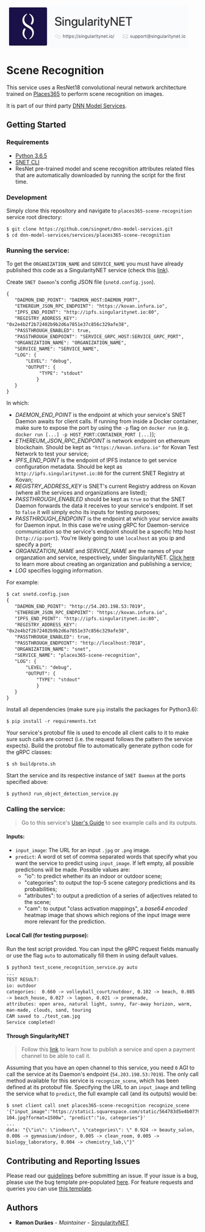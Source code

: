 [issue-template]: ../../../../../issues/new?template=BUG_REPORT.md
[feature-template]: ../../../../../issues/new?template=FEATURE_REQUEST.md

![singnetlogo](../../docs/assets/singnet-logo.jpg 'SingularityNET')

# Scene Recognition

This service uses a ResNet18 convolutional neural network architecture trained on [Places365](http://places2.csail.mit.edu/download.html) to perform scene recognition on images.

It is part of our third party [DNN Model Services](https://github.com/singnet/dnn-model-services).

## Getting Started

### Requirements

- [Python 3.6.5](https://www.python.org/downloads/release/python-365/)
- [SNET CLI](https://github.com/singnet/snet-cli)
- ResNet pre-trained model and scene recognition attributes related files that are automatically downloaded by running the script for the first time.

### Development

Simply clone this repository and navigate to `places365-scene-recognition` service root directory:
```
$ git clone https://github.com/singnet/dnn-model-services.git
$ cd dnn-model-services/services/places365-scene-recognition
```

### Running the service:

To get the `ORGANIZATION_NAME` and `SERVICE_NAME` you must have already published this code as a SingularityNET service (check this [link](https://github.com/singnet/wiki/blob/master/tutorials/howToPublishService)).

Create `SNET Daemon`'s config JSON file (`snetd.config.json`).

```
{
   "DAEMON_END_POINT": "DAEMON_HOST:DAEMON_PORT",
   "ETHEREUM_JSON_RPC_ENDPOINT": "https://kovan.infura.io",
   "IPFS_END_POINT": "http://ipfs.singularitynet.io:80",
   "REGISTRY_ADDRESS_KEY": "0x2e4b2f2b72402b9b2d6a7851e37c856c329afe38",
   "PASSTHROUGH_ENABLED": true,
   "PASSTHROUGH_ENDPOINT": "SERVICE_GRPC_HOST:SERVICE_GRPC_PORT",  
   "ORGANIZATION_NAME": "ORGANIZATION_NAME",
   "SERVICE_NAME": "SERVICE_NAME",
   "LOG": {
       "LEVEL": "debug",
       "OUTPUT": {
            "TYPE": "stdout"
           }
   }
}
```
In which:
- *DAEMON_END_POINT* is the endpoint at which your service's SNET Daemon awaits for client calls. If running from inside a Docker container, make sure to expose the port by using the `-p` flag on `docker run` (e.g. `docker run [...] -p HOST_PORT:CONTAINER_PORT [...]`);
- *ETHEREUM_JSON_RPC_ENDPOINT* is network endpoint on ethereum blockchain. Should be kept as `"https://kovan.infura.io"` for Kovan Test Network to test your service;
- *IPFS_END_POINT* is the endpoint of IPFS instance to get service configuration metadata. Should be kept as `http://ipfs.singularitynet.io:80` for the current SNET Registry at Kovan;
- *REGISTRY_ADDRESS_KEY* is SNET's current Registry address on Kovan (where all the services and organizations are listed);
- *PASSTHROUGH_ENABLED* should be kept as `true` so that the SNET Daemon forwards the data it receives to your service's endpoint. If set to `false` it will simply echo its inputs for testing purposes;
- *PASSTHROUGH_ENDPOINT* is the endpoint at which your service awaits for Daemon input. In this case we're using gRPC for Daemon-service communication so the service's endpoint should be a specific http host (`http://ip:port`). You're likely going to use `localhost` as you ip and specify a port;
- *ORGANIZATION_NAME* and *SERVICE_NAME* are the names of your organzation and service, respectively, under SingularityNET. [Click here](https://github.com/singnet/wiki/blob/master/tutorials/howToPublishService/README.md) to learn more about creating an organization and publishing a service;
- *LOG* specifies logging information.

For example:

```
$ cat snetd.config.json
{
   "DAEMON_END_POINT": "http://54.203.198.53:7019",
   "ETHEREUM_JSON_RPC_ENDPOINT": "https://kovan.infura.io",
   "IPFS_END_POINT": "http://ipfs.singularitynet.io:80",
   "REGISTRY_ADDRESS_KEY": "0x2e4b2f2b72402b9b2d6a7851e37c856c329afe38",
   "PASSTHROUGH_ENABLED": true,
   "PASSTHROUGH_ENDPOINT": "http://localhost:7018",
   "ORGANIZATION_NAME": "snet",
   "SERVICE_NAME": "places365-scene-recognition",
   "LOG": {
       "LEVEL": "debug",
       "OUTPUT": {
           "TYPE": "stdout"
           }
   }
}
```
Install all dependencies (make sure `pip` installs the packages for Python3.6):
```
$ pip install -r requirements.txt
```
Your service's protobuf file is used to encode all client calls to it to make sure such calls are correct (i.e. the request follows the pattern the service expects). Build the protobuf file to automatically generate python code for the gRPC classes:
```
$ sh buildproto.sh
```
Start the service and its respective instance of `SNET Daemon` at the ports specified above:
```
$ python3 run_object_detection_service.py
```

### Calling the service:
> Go to this service's [User's Guide](../../../docs/users_guide/places365-scene-recognition.md) to see example calls and its outputs. 

#### Inputs:
  - `input_image`:  The URL for an input `.jpg` or `.png` image.
  - `predict`: A word ot set of comma separated words that specify what you want the service to predict using `input_image`. If left empty, all possible predictions will be made. Possible values are:
    - "io": to predict whether its an indoor or outdoor scene;
    - "categories": to output the top-5 scene category predictions and its probabilities;
    - "attributes": to output a prediction of a series of adjectives related to the scene;
    - "cam": to output "class activation mappings", a _base64 encoded_ heatmap image that shows which regions of the input image were more relevant for the prediction.

#### Local Call (for testing purpose):

Run the test script provided. You can input the gRPC request fields manually or use the flag `auto` to automatically fill them in using default values.
```
$ python3 test_scene_recognition_service.py auto
...
TEST RESULT: 
io: outdoor
categories:  0.660 -> volleyball_court/outdoor, 0.102 -> beach, 0.085 -> beach_house, 0.027 -> lagoon, 0.021 -> promenade,
attributes: open area, natural light, sunny, far-away horizon, warm, man-made, clouds, sand, touring
CAM saved to ./test_cam.jpg
Service completed!
```

#### Through SingularityNET 
> Follow this [link](https://github.com/singnet/wiki/blob/master/tutorials/howToPublishService/README.md) to learn how to publish a service and open a payment channel to be able to call it.

Assuming that you have an open channel to this service, you need `0` AGI to call the service at its Daemon's endpoint (`54.203.198.53:7019`). The only call method available for this service is `recognize_scene`, which has been defined at its protobuf file. Specifying the URL to an `input_image` and telling the service what to `predict`, the full example call (and its outputs) would be:

```
$ snet client call snet places365-scene-recognition recognize_scene '{"input_image":"https://static1.squarespace.com/static/564783d5e4b077901c4bdc37/t/5a823d47c83025d76ac6ddae/1518484818865/Piccolo-104.jpg?format=1500w", "predict":"io, categories"}'
...
data: "{\"io\": \"indoor\", \"categories\": \" 0.924 -> beauty_salon, 0.006 -> gymnasium/indoor, 0.005 -> clean_room, 0.005 -> biology_laboratory, 0.004 -> chemistry_lab,\"}"
```

## Contributing and Reporting Issues

Please read our [guidelines](https://github.com/singnet/wiki/blob/master/guidelines/CONTRIBUTING.md#submitting-an-issue) before submitting an issue. If your issue is a bug, please use the bug template pre-populated [here][issue-template]. For feature requests and queries you can use [this template][feature-template].

## Authors

* **Ramon Durães** - *Maintainer* - [SingularityNET](https://www.singularitynet.io)
